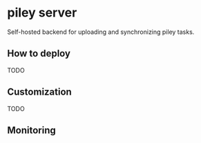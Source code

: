 # piley server

Self-hosted backend for uploading and synchronizing piley tasks. 

## How to deploy

TODO

## Customization

TODO

## Monitoring